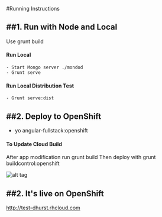 #Running Instructions
   
##1. Run with Node and Local
----------------------------

Use grunt build 

#### Run Local
    - Start Mongo server ./mondod
    - Grunt serve
#### Run Local Distribution Test
    - Grunt serve:dist

##2. Deploy to OpenShift
----------------------------

- yo angular-fullstack:openshift

#### To Update Cloud Build
After app modification run
grunt build
Then deploy with
grunt buildcontrol:openshift

![alt tag](https://raw.github.com/darrenhurst/contactsapp/master/screen.png)


##2. It's live on OpenShift
-------------------------------
http://test-dhurst.rhcloud.com